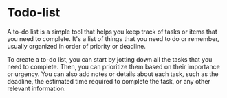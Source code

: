 # Todo-list
A to-do list is a simple tool that helps you keep track of tasks or items that you need to complete. It's a list of things that you need to do or remember, usually organized in order of priority or deadline.

To create a to-do list, you can start by jotting down all the tasks that you need to complete. Then, you can prioritize them based on their importance or urgency. You can also add notes or details about each task, such as the deadline, the estimated time required to complete the task, or any other relevant information.
